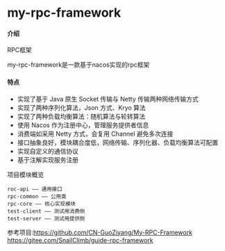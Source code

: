 # my-rpc-framework

#### 介绍
RPC框架

my-rpc-framework是一款基于nacos实现的rpc框架

#### 特点
* 实现了基于 Java 原生 Socket 传输与 Netty 传输两种网络传输方式
* 实现了两种序列化算法，Json 方式、Kryo 算法
* 实现了两种负载均衡算法：随机算法与轮转算法
* 使用 Nacos 作为注册中心，管理服务提供者信息
* 消费端如采用 Netty 方式，会复用 Channel 避免多次连接
* 接口抽象良好，模块耦合度低，网络传输、序列化器、负载均衡算法可配置
* 实现自定义的通信协议
* 基于注解实现服务注册

项目模块概览
~~~~
roc-api —— 通用接口
rpc-common —— 公用类
rpc-core —— 核心实现模块
test-client —— 测试用消费侧
test-server —— 测试用提供侧
~~~~

参考项目:https://github.com/CN-GuoZiyang/My-RPC-Framework  
https://gitee.com/SnailClimb/guide-rpc-framework